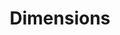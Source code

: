 ---
bigquery: https://console.cloud.google.com/bigquery?p=covid-19-dimensions-ai&page=table&d=data&t=publications
contributors: Digital Science, https://www.digital-science.com/
cost: Free for personal, non-commercial use.
description: Dimensions contains more than 100 million publications, ranging from
  articles published in scholarly journals, books and book chapters, to preprints
  and conference proceedings. All publications are contextualized with linked data
  sets, funding, publications, patents, clinical trials, and policy documents. You
  can also view associated categories, funders, institutions, and researcher profiles.
documentation: https://docs.dimensions.ai/bigquery/index.html
last_edit: Mon, 04 Apr 2022 19:04:00 GMT
location: https://www.dimensions.ai/products/free/
maintained_by: Digital Science, https://www.digital-science.com/
schema_fields: '[''open_access_categories_v2'', ''pmcid'', ''foa_number'', ''priority_year'',
  ''funding_details'', ''linkout'', ''funder_countries'', ''ipcr'', ''clinical_trial_ids'',
  ''altmetrics'', ''family_id'', ''funder_org_cities'', ''associated_publication_id'',
  ''filing_status'', ''authors'', ''source_id'', ''research_org_state_codes'', ''acknowledgements'',
  ''reference_ids'', ''title'', ''issue'', ''research_org_cities'', ''research_orgs'',
  ''associated_publication_arxiv_id'', ''publication_year'', ''date'', ''citation_string'',
  ''category_hrcs_rac'', ''funder_org_acronyms'', ''organisation_details'', ''inventor_names'',
  ''supporting_grant_ids'', ''category_rcdc'', ''proceedings_title'', ''associated_publication_doi'',
  ''year'', ''funder_org_countries'', ''original_title'', ''repository_name'', ''acronyms'',
  ''concepts'', ''patent_ids'', ''email_address'', ''registry'', ''category_hrcs_hc'',
  ''brief_title'', ''kind'', ''end_year'', ''current_assignee_orgs'', ''id'', ''created_date'',
  ''abstract'', ''license'', ''date_online'', ''wikipedia_url'', ''open_access_categories'',
  ''active_years'', ''aliases'', ''category_bra'', ''category_uoa'', ''external_ids'',
  ''associated_grant_ids'', ''granted_date'', ''original_assignee_orgs'', ''phase'',
  ''description'', ''funder_org'', ''cpc'', ''category_icrp_cso'', ''current_assignee_countries'',
  ''funding_aud'', ''funding_eur'', ''assignee_countries'', ''funding_currency'',
  ''publisher'', ''parent_id'', ''end_date'', ''status'', ''links'', ''expiration_year'',
  ''labels'', ''family_members_ids'', ''publication_date'', ''date_inserted'', ''pages'',
  ''editors'', ''date_imported_gbq'', ''funding_nzd'', ''funding_jpy'', ''funding_usd'',
  ''application_number'', ''interventions'', ''date_normal'', ''repository_id'', ''relationships'',
  ''funder_org_state_codes'', ''conference'', ''journal_lists'', ''name'', ''volume'',
  ''expiration_date'', ''category_hra'', ''funding_amount'', ''categories'', ''legal_events'',
  ''journal'', ''research_org_city_names'', ''filing_date'', ''acronym'', ''assignee_orgs'',
  ''current_assignee'', ''start_date'', ''gender'', ''mesh_terms'', ''arxiv_id'',
  ''eisbn'', ''established'', ''legal_status'', ''resulting_publication_doi'', ''isbn'',
  ''metrics'', ''grant_number'', ''funder_orgs'', ''research_org_countries'', ''original_abstract'',
  ''start_year'', ''granted_year'', ''investigators'', ''funding_gbp'', ''category_sdg'',
  ''conditions'', ''date_modified'', ''resulting_publication_ids'', ''filing_year'',
  ''citations'', ''citations_count'', ''doi'', ''priority_date'', ''funding_cad'',
  ''pmid'', ''category_for'', ''publication_ids'', ''cited_by_ids'', ''mesh_headings'',
  ''subtitles'', ''language'', ''types'', ''research_org_state_names'', ''associated_publication_pmid'',
  ''funding_chf'', ''date_print'', ''category_icrp_ct'', ''family_count'', ''research_org_country_names'',
  ''repository_url'', ''original_assignee'', ''book_title'', ''original_assignee_countries'',
  ''funding_cny'', ''researcher_ids'', ''type'', ''jurisdiction'', ''embargo_date'',
  ''address'', ''book_series_title'']'
shortname: dimensions
tags:
- scholarly literature
- patents
- funding
- clinical trials
- academic profiles
terms_of_use: 'Use of both the Dimensions COVID-19 dataset and full Dimensions dataset
  are subject to the Dimensions Terms of use: https://www.dimensions.ai/policies-terms-legal '
title: Dimensions
uuid: dcff88bd-fe6b-4fdb-8159-809bf9d7bc1c
---